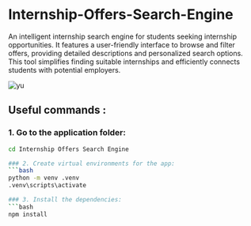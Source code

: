 # Internship-Offers-Search-Engine
An intelligent internship search engine for students seeking internship opportunities. It features a user-friendly interface to browse and filter offers, providing detailed descriptions and personalized search options. This tool simplifies finding suitable internships and efficiently connects students with potential employers.

![yu](https://github.com/Salma-Benaroub/Internship-Offers-Search-Engine-/assets/137185872/76e38066-5799-450f-9e64-5ac88683b193)

## Useful  commands :
### 1. Go to the application folder:
   ```bash
   cd Internship Offers Search Engine
   
### 2. Create virtual environments for the app:
   ```bash
   python -m venv .venv
   .venv\scripts\activate
   
### 3. Install the dependencies:
   ```bash
   npm install 
      
